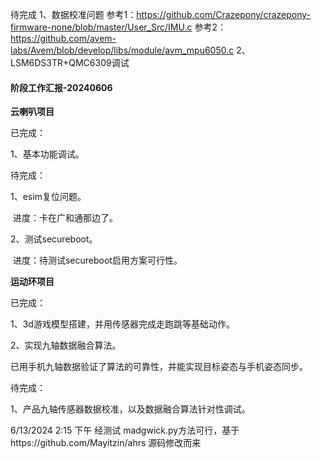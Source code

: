 待完成
1、数据校准问题
    参考1：https://github.com/Crazepony/crazepony-firmware-none/blob/master/User_Src/IMU.c
    参考2：https://github.com/avem-labs/Avem/blob/develop/libs/module/avm_mpu6050.c
2、LSM6DS3TR+QMC6309调试


#### **阶段工作汇报-20240606**

**云喇叭项目**

已完成：

1、基本功能调试。

待完成：

1、esim复位问题。

​	进度：卡在广和通那边了。

2、测试secureboot。

​	进度：待测试secureboot启用方案可行性。

**运动环项目**

已完成：

1、3d游戏模型搭建，并用传感器完成走跑跳等基础动作。

2、实现九轴数据融合算法。

​	已用手机九轴数据验证了算法的可靠性，并能实现目标姿态与手机姿态同步。

待完成：

1、产品九轴传感器数据校准，以及数据融合算法针对性调试。

6/13/2024 2:15 下午
经测试
madgwick.py方法可行，基于https://github.com/Mayitzin/ahrs 源码修改而来